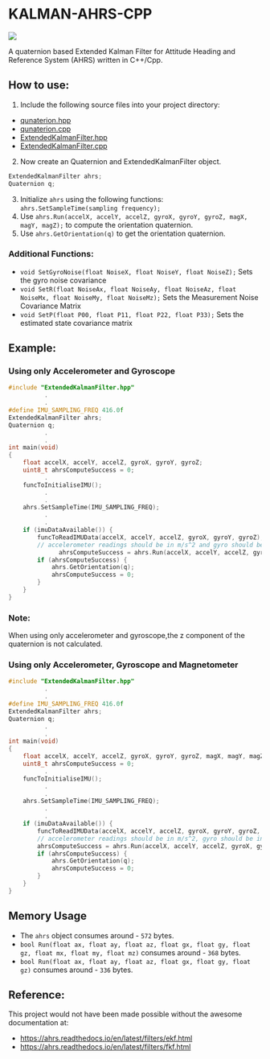 # KALMAN-AHRS-CPP
![](https://github.com/Ozonised/Kalman-AHRS/blob/main/testKalman.gif)

A quaternion based Extended Kalman Filter for Attitude Heading and Reference System (AHRS) written in C++/Cpp.

## How to use:
1. Include the following source files into your project directory:
  - [qunaterion.hpp](quaternion.hpp)
  - [qunaterion.cpp](quaternion.cpp)
  - [ExtendedKalmanFilter.hpp](ExtendedKalmanFilter.hpp)
  - [ExtendedKalmanFilter.cpp](ExtendedKalmanFilter.cpp)

2. Now create an Quaternion and ExtendedKalmanFilter object.
```cpp
ExtendedKalmanFilter ahrs;
Quaternion q;
```
3. Initialize ```ahrs``` using the following functions: ```ahrs.SetSampleTime(sampling frequency);```
4. Use ```ahrs.Run(accelX, accelY, accelZ, gyroX, gyroY, gyroZ, magX, magY, magZ);``` to compute the orientation quaternion.
5. Use ```ahrs.GetOrientation(q)``` to get the orientation quaternion.

### Additional Functions:
- ```void SetGyroNoise(float NoiseX, float NoiseY, float NoiseZ);``` Sets the gyro noise covariance
- ```void SetR(float NoiseAx, float NoiseAy, float NoiseAz, float NoiseMx, float NoiseMy, float NoiseMz);``` Sets the Measurement Noise Covariance Matrix
- ```void SetP(float P00, float P11, float P22, float P33);``` Sets the estimated state covariance matrix

## Example:
### Using only Accelerometer and Gyroscope
```cpp
#include "ExtendedKalmanFilter.hpp"
          .
          .
#define IMU_SAMPLING_FREQ 416.0f
ExtendedKalmanFilter ahrs;
Quaternion q;
          .
          .
int main(void)
{
	float accelX, accelY, accelZ, gyroX, gyroY, gyroZ;
	uint8_t ahrsComputeSuccess = 0;
          .
    funcToInitialiseIMU();
          .
          .
    ahrs.SetSampleTime(IMU_SAMPLING_FREQ);
          .
          .
    if (imuDataAvailable()) {
        funcToReadIMUData(accelX, accelY, accelZ, gyroX, gyroY, gyroZ);
        // accelerometer readings should be in m/s^2 and gyro should be in degrees per second
			  ahrsComputeSuccess = ahrs.Run(accelX, accelY, accelZ, gyroX, gyroY, gyroZ, 0, 0,0);
        if (ahrsComputeSuccess) {
            ahrs.GetOrientation(q);
            ahrsComputeSuccess = 0;
        }
    }
}
```
### Note:
When using only accelerometer and gyroscope,the z component of the quaternion is not calculated.

### Using only Accelerometer, Gyroscope and Magnetometer
```cpp
#include "ExtendedKalmanFilter.hpp"
          .
          .
#define IMU_SAMPLING_FREQ 416.0f
ExtendedKalmanFilter ahrs;
Quaternion q;
          .
          .
int main(void)
{
	float accelX, accelY, accelZ, gyroX, gyroY, gyroZ, magX, magY, magZ;
	uint8_t ahrsComputeSuccess = 0;
          .
    funcToInitialiseIMU();
          .
          .
    ahrs.SetSampleTime(IMU_SAMPLING_FREQ);
          .
          .
    if (imuDataAvailable()) {
        funcToReadIMUData(accelX, accelY, accelZ, gyroX, gyroY, gyroZ, magX, magY, magZ);
        // accelerometer readings should be in m/s^2, gyro should be in degrees per second and magnetometer should be in uT
		ahrsComputeSuccess = ahrs.Run(accelX, accelY, accelZ, gyroX, gyroY, gyroZ, magX, magY, magZ);
        if (ahrsComputeSuccess) {
            ahrs.GetOrientation(q);
            ahrsComputeSuccess = 0;
        }
    }
}
```
## Memory Usage
- The ```ahrs``` object consumes around - ```572``` bytes.
- ```bool Run(float ax, float ay, float az, float gx, float gy, float gz, float mx, float my, float mz)``` consumes around - ```368``` bytes.
- ```bool Run(float ax, float ay, float az, float gx, float gy, float gz)``` consumes around - ```336``` bytes.

## Reference:
This project would not have been made possible without the awesome documentation at:
- https://ahrs.readthedocs.io/en/latest/filters/ekf.html
- https://ahrs.readthedocs.io/en/latest/filters/fkf.html

